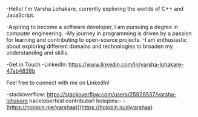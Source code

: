 

-Hello! I'm Varsha Lohakare, currently exploring the worlds of C++ and JavaScript. 

-Aspiring to become a software developer, I am pursuing a degree in computer engineering.
-My journey in programming is driven by a passion for learning and contributing to open-source projects. 
-I am enthusiastic about exploring different domains and technologies to broaden my understanding and skills.

-Get in Touch
-LinkedIn: https://www.linkedin.com/in/varsha-lohakare-47ab4828b

Feel free to connect with me on LinkedIn!

-stackoverflow: https://stackoverflow.com/users/25928537/varsha-lohakare
hacktoberfest contributor!
holopins:- 
-(https://holopin.me/varshaa)](https://holopin.io/@varshaa)

<!---
varshalohakre/varshalohakre is a ✨ special ✨ repository because its `README.md` (this file) appears on your GitHub profile.
You can click the Preview link to take a look at your changes.
--->
